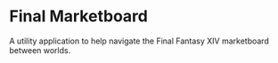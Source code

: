 # Final Marketboard
A utility application to help navigate the Final Fantasy XIV marketboard between worlds.

